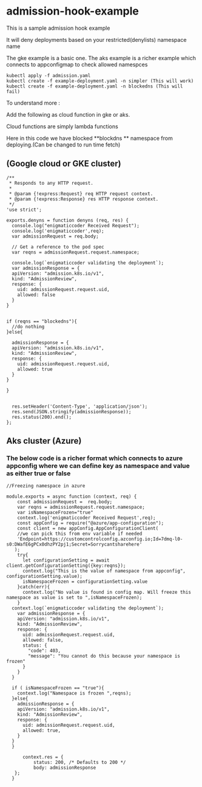 # admission-hook-example
This is a sample admission hook example

It will deny deployments based on your restricted(denylists) namespace name

The gke example is a basic one.
The aks example is a richer example which connects to appconfigmap to check allowed namespces

```
kubectl apply -f admission.yaml
kubectl create -f example-deployment.yaml -n simpler (This will work)
kubectl create -f example-deployment.yaml -n blockedns (This will fail)
```


To understand more :

Add the following as cloud function in gke or aks.

Cloud functions are simply lambda functions

Here in this code we have blocked **blockdns **  namespace from deploying.(Can be changed to run time fetch)

## (Google cloud or GKE cluster)

```
/**
 * Responds to any HTTP request.
 *
 * @param {!express:Request} req HTTP request context.
 * @param {!express:Response} res HTTP response context.
 */
'use strict';

exports.denyns = function denyns (req, res) {
  console.log("enigmaticcoder Received Request");
  console.log('enigmaticcoder',req);
  var admissionRequest = req.body;

  // Get a reference to the pod spec
  var reqns = admissionRequest.request.namespace;

  console.log(`enigmaticcoder validating the deployment`);
  var admissionResponse = {
  apiVersion: "admission.k8s.io/v1",
  kind: "AdmissionReview",
  response: {
    uid: admissionRequest.request.uid,
    allowed: false
  }
}


if (reqns == "blockedns"){
  //do nothing
}else{

  admissionResponse = {
  apiVersion: "admission.k8s.io/v1",
  kind: "AdmissionReview",
  response: {
    uid: admissionRequest.request.uid,
    allowed: true
  }
}

}


  res.setHeader('Content-Type', 'application/json');
  res.send(JSON.stringify(admissionResponse));
  res.status(200).end();
};
```



## Aks cluster (Azure)
### The below code is a richer format which connects to azure appconfig where we can define key as namespace and value as either true or false

```
//Freezing namespace in azure

module.exports = async function (context, req) {
    const admissionRequest =  req.body;
    var reqns = admissionRequest.request.namespace;
    var isNamespaceFrozen="true"
    context.log('enigmaticcoder Received Request',req);
    const appConfig = require("@azure/app-configuration");
    const client = new appConfig.AppConfigurationClient(
    //we can pick this from env variable if needed
    'Endpoint=https://customcontrolconfig.azconfig.io;Id=7dmq-l0-s0:DWafE6gPCx0dhzPY2pj1;Secret=Sorrycantsharehere'
   );
    try{
      let configurationSetting = await client.getConfigurationSetting({key:reqns});
      context.log("This is the value of namespace from appconfig", configurationSetting.value);
      isNamespaceFrozen = configurationSetting.value
    }catch(err){
      context.log("No value is found in config map. Will freeze this namespace as value is set to ",isNamespaceFrozen);
    }
  context.log(`enigmaticcoder validating the deployment`);
    var admissionResponse = {
    apiVersion: "admission.k8s.io/v1",
    kind: "AdmissionReview",
    response: {
      uid: admissionRequest.request.uid,
      allowed: false,
      status: {
        "code": 403,
        "message": "You cannot do this because your namespace is frozen"
      }
    }
  }
  
  if ( isNamespaceFrozen == "true"){
    context.log("Namespace is frozen ",reqns);
  }else{
    admissionResponse = {
    apiVersion: "admission.k8s.io/v1",
    kind: "AdmissionReview",
    response: {
      uid: admissionRequest.request.uid,
      allowed: true,
    }
  }
  }
      
      context.res = {
          status: 200, /* Defaults to 200 */
          body: admissionResponse
   };
  }
```